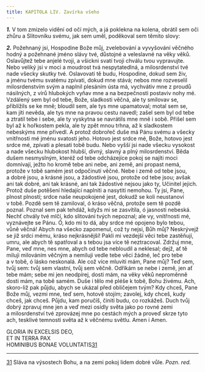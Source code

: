 ```yaml
---
title: KAPITOLA LIV. Zavírka všeho
---
```


**_1._** V tom zmizelo vidění od očí mých, a já poklekna na kolena, obrátil sem oči zhůru a Slitovníku svému, jak sem uměl, poděkoval sem těmito slovy:

  

**_2._** Požehnaný jsi, Hospodine Bože můj, zvelebování a vyvyšování věčného hodný a požehnané jméno slávy tvé, důstojné a veleslavné na věky věků. Oslavůjtež tebe anjelé tvoji, a všickni svatí tvoji chválu tvou vypravujte. Nebo veliký jsi v moci a moudrost tvá nespytatedlná, a milosrdenství tvé nade všecky skutky tvé. Oslavovati tě budu, Hospodine, dokud sem živ, a jménu tvému svatému zpívati, dokud mne stává; nebos mne rozveselil milosrdenstvím svým a naplnil plesáním ústa má, vychvátiv mne z proudů násilných, z vírů hlubokých vyňav mne a na bezpečnosti postaviv nohy mé. Vzdálený sem byl od tebe, Bože, sladkosti věčná, ale ty smilovav se, přiblížils se ke mně; bloudil sem, ale tys mne upamatoval; motal sem se, kam jíti nevěda, ale tys mne na pravou cestu navedl; zašel sem byl od tebe a ztratil tebe i sebe, ale ty vyskytna se navrátils mne mně i sobě. Přišel sem byl až k hořkostem pekla, ale ty zpět mnou trhna, až k sladkostem nebeskýms mne přivedl. A protož dobrořeč duše má Pánu svému a všecky vnitřnosti mé jménu svatosti jeho. Hotovo jest srdce mé, Bože, hotovo jest srdce mé, zpívati a plesati tobě budu. Nebo vyšší jsi nade všecku vysokost a nade všecku hlubokost hlubší, divný, slavný a plný milosrdenství. Běda dušem nesmyslným, kteréž od tebe odcházejíce pokoj se najíti moci domnívají, ježto ho kromě tebe ani nebe, ani země, ani propast nemá, protože v tobě samém jest odpočinutí věčné. Nebe i země od tebe jsou, a dobré jsou, a krásné jsou, a žádostivé jsou, protože od tebe jsou; avšak ani tak dobré, ani tak krásné, ani tak žádostivé nejsou jako ty, Učinitel jejich. Protož duše potěšení hledající naplniti a nasytiti nemohou. Ty jsi, Pane, plnost plností; srdce naše neupokojené jest, dokudž se koli neustanoví v tobě. Pozdě sem tě zamiloval, ó kráso věčná, protože sem tě pozdě poznal. Poznal sem pak tehdáž, kdyžs mi se zasvítila, ó jasnosti nebeská. Nechť chvály tvé mlčí, kdo slitování tvých nepoznal; ale vy, vnitřnosti mé, vyznávejte se Pánu. Ó, kdo mi to dá, aby srdce mé opojeno bylo tebou, vůně věčná! Abych na všecko zapomenul, což ty nejsi, Bůh můj? Neskrývejž se již srdci mému, kráso nejkrásnější! Pakli mi vezdejší věci tebe zastěňují, umru, ale abych tě spatřoval a s tebou jsa více tě neztracoval. Zdržuj mne, Pane, veď mne, nes mne, abych od tebe nebloudil a neklesal; dejž, ať tě miluji milováním věčným a nemiluji vedle tebe věci žádné, leč pro tebe a v tobě, ó lásko neskonalá. Ale což více mluviti mám, Pane můj? Teď sem, tvůj sem: tvůj sem vlastní, tvůj sem věčně. Odříkám se nebe i země, jen ať tebe mám; sebe mi jen neodpírej, dosti mám, na věky věků neproměnně dosti mám, na tobě samém. Duše i tělo mé pléše k tobě, Bohu živému. Ach, skoro-liž pak půjdu, abych se ukázal před obličejem tvým? Kdy chceš, Pane Bože můj, vezmi mne, teď sem, hotově stojím; zavolej, kdy chceš, kudy chceš, jak chceš. Půjdu, kam poručíš, činiti budu, co rozkážeš. Duch tvůj dobrý zpravuj mne jen a veď mezi osídly světa jako po rovné zemi a milosrdenství tvé zprovázej mne po cestách mých a proveď skrze tyto ach, tesklivé temnosti světa až k věčnému světlu. Amen i Amen.

GLORIA IN EXCELSIS DEO,  
ET IN TERRA PAX  
HOMINIBUS BONAE VOLUNTATIS[31](./resources/undefined)

* * *

[31](./resources/undefined) Sláva na výsostech Bohu, a na zemi pokoj lidem dobré vůle. _Pozn. red._
